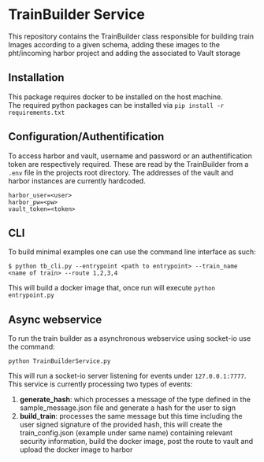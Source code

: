 # TrainBuilder Service
This repository contains the TrainBuilder class responsible for building train Images according to a given schema,
adding these images to the pht/incoming harbor project and adding the associated to Vault storage

## Installation
This package requires docker to be installed on the host machine.  
The required python packages can be installed via  `pip install -r requirements.txt`

## Configuration/Authentification
To access harbor and vault, username and password or an authentification token are respectively required. These are read
by the TrainBuilder from a `.env` file in the projects root directory.
The addresses of the vault and harbor instances are currently hardcoded.  
```
harbor_user=<user>
harbor_pw=<pw>
vault_token=<token>
```

## CLI
To build minimal examples one can use the command line interface as such:
```
$ python tb_cli.py --entrypoint <path to entrypoint> --train_name <name of train> --route 1,2,3,4
```
This will build a docker image that, once run will execute `python entrypoint.py`

## Async webservice
To run the train builder as a asynchronous webservice using socket-io
use the command:
 ```
python TrainBuilderService.py  
```
This will run a socket-io server listening for events under `127.0.0.1:7777`. This service is currently processing two
types of events:
1. **generate_hash**: which processes a message of the type defined in the sample_message.json file and generate a hash
for the user to sign
2. **build_train**: processes the same message but this time including the user signed signature of the provided hash,
this will create the train_config.json (example under same name) containing relevant security information, build the
docker image, post the route to vault and upload the docker image to harbor